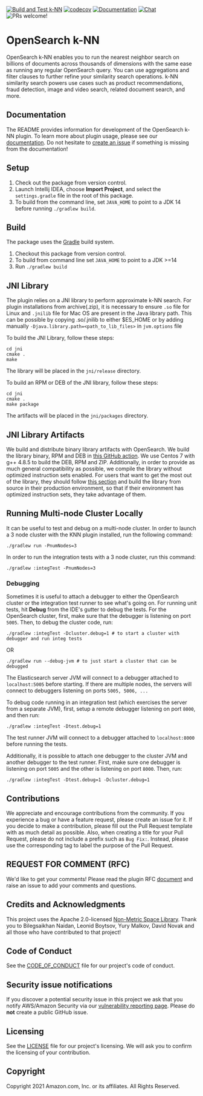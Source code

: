 [![Build and Test k-NN](https://github.com/opensearch-project/k-NN/actions/workflows/CI.yml/badge.svg)](https://github.com/opensearch-project/k-NN/actions/workflows/CI.yml)
[![codecov](https://codecov.io/gh/opendistro-for-elasticsearch/k-NN/branch/master/graph/badge.svg)](https://codecov.io/gh/opendistro-for-elasticsearch/k-NN)
[![Documentation](https://img.shields.io/badge/doc-reference-blue)](https://opendistro.github.io/for-elasticsearch-docs/docs/knn/)
[![Chat](https://img.shields.io/badge/chat-on%20forums-blue)](https://discuss.opendistrocommunity.dev/c/k-NN/)
![PRs welcome!](https://img.shields.io/badge/PRs-welcome!-success)

# OpenSearch k-NN

OpenSearch k-NN enables you to run the nearest neighbor search on billions of documents across thousands of dimensions with the same ease as running any regular OpenSearch query. You can use aggregations and filter clauses to further refine your similarity search operations. k-NN similarity search powers use cases such as product recommendations, fraud detection, image and video search, related document search, and more.

## Documentation

The README provides information for development of the OpenSearch k-NN plugin. To learn more about plugin usage, please see our [documentation](https://opendistro.github.io/for-elasticsearch-docs/docs/knn). Do not hesitate to [create an issue](https://github.com/opensearch-project/k-NN/issues/new) if something is missing from the documentation!

## Setup

1. Check out the package from version control.
2. Launch Intellij IDEA, choose **Import Project**, and select the `settings.gradle` file in the root of this package.
3. To build from the command line, set `JAVA_HOME` to point to a JDK 14 before running `./gradlew build`.

## Build

The package uses the [Gradle](https://docs.gradle.org/6.6.1/userguide/userguide.html) build system.

1. Checkout this package from version control.
2. To build from command line set `JAVA_HOME` to point to a JDK >=14
3. Run `./gradlew build`

## JNI Library

The plugin relies on a JNI library to perform approximate k-NN search. For plugin installations from archive(.zip), it is necessary to ensure ```.so``` file for Linux and ```.jnilib``` file for Mac OS are present in the Java library path. This can be possible by copying .so/.jnilib to either $ES_HOME or by adding manually ```-Djava.library.path=<path_to_lib_files>``` in ```jvm.options``` file

To build the JNI Library, follow these steps:

```
cd jni
cmake .
make
```

The library will be placed in the `jni/release` directory.

To build an RPM or DEB of the JNI library, follow these steps:

```
cd jni
cmake .
make package
```

The artifacts will be placed in the `jni/packages` directory.

## JNI Library Artifacts

We build and distribute binary library artifacts with OpenSearch. We build the library binary, RPM and DEB in [this GitHub action](https://github.com/opensearch-project/k-NN/blob/main/.github/workflows/CD.yml). We use Centos 7 with g++ 4.8.5 to build the DEB, RPM and ZIP. Additionally, in order to provide as much general compatibility as possible, we compile the library without optimized instruction sets enabled. For users that want to get the most out of the library, they should follow [this section](#jni-library) and build the library from source in their production environment, so that if their environment has optimized instruction sets, they take advantage of them.

## Running Multi-node Cluster Locally

It can be useful to test and debug on a multi-node cluster. In order to launch a 3 node cluster with the KNN plugin installed, run the following command:

```
./gradlew run -PnumNodes=3
```

In order to run the integration tests with a 3 node cluster, run this command:

```
./gradlew :integTest -PnumNodes=3
```

### Debugging

Sometimes it is useful to attach a debugger to either the OpenSearch cluster or the integration test runner to see what's going on. For running unit tests, hit **Debug** from the IDE's gutter to debug the tests. For the OpenSearch cluster, first, make sure that the debugger is listening on port `5005`. Then, to debug the cluster code, run:

```
./gradlew :integTest -Dcluster.debug=1 # to start a cluster with debugger and run integ tests
```

OR

```
./gradlew run --debug-jvm # to just start a cluster that can be debugged
```

The Elasticsearch server JVM will connect to a debugger attached to `localhost:5005` before starting. If there are multiple nodes, the servers will connect to debuggers listening on ports `5005, 5006, ...`

To debug code running in an integration test (which exercises the server from a separate JVM), first, setup a remote debugger listening on port `8000`, and then run:

```
./gradlew :integTest -Dtest.debug=1
```

The test runner JVM will connect to a debugger attached to `localhost:8000` before running the tests.

Additionally, it is possible to attach one debugger to the cluster JVM and another debugger to the test runner. First, make sure one debugger is listening on port `5005` and the other is listening on port `8000`. Then, run:
```
./gradlew :integTest -Dtest.debug=1 -Dcluster.debug=1
```

## Contributions

We appreciate and encourage contributions from the community. If you experience a bug or have a feature request, please create an issue for it. If you decide to make a contribution, please fill out the Pull Request template with as much detail as possible. Also, when creating a title for your Pull Request, please do not include a prefix such as `Bug Fix:`. Instead, please use the corresponding tag to label the purpose of the Pull Request.

## REQUEST FOR COMMENT (RFC)

We'd like to get your comments! Please read the plugin RFC [document](https://github.com/opensearch-project/k-NN/blob/development/RFC.md) and raise an issue to add your comments and questions.

## Credits and Acknowledgments

This project uses the Apache 2.0-licensed [Non-Metric Space Library](https://github.com/nmslib/nmslib/). Thank you to Bilegsaikhan Naidan, Leonid Boytsov, Yury Malkov, David Novak and all those who have contributed to that project!

## Code of Conduct

See the [CODE_OF_CONDUCT](./CODE_OF_CONDUCT.md) file for our project's code of conduct.

## Security issue notifications

If you discover a potential security issue in this project we ask that you notify AWS/Amazon Security via our [vulnerability reporting page](http://aws.amazon.com/security/vulnerability-reporting/). Please do **not** create a public GitHub issue.


## Licensing

See the [LICENSE](./LICENSE.txt) file for our project's licensing. We will ask you to confirm the licensing of your contribution.


## Copyright

Copyright 2021 Amazon.com, Inc. or its affiliates. All Rights Reserved.
